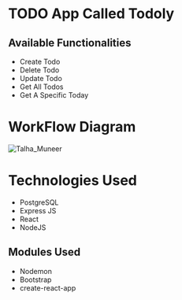 # TODO App Called Todoly

## Available Functionalities
- Create Todo
- Delete Todo
- Update Todo
- Get All Todos
- Get A Specific Today

# WorkFlow Diagram
![Talha_Muneer](https://telegra.ph/file/f90bec2912c8a7b90da2d.png)

# Technologies Used
- PostgreSQL
- Express JS
- React
- NodeJS

## Modules Used
- Nodemon
- Bootstrap
- create-react-app
